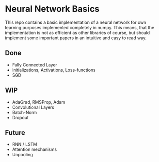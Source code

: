 # Neural Network Basics
This repo contains a basic implementation of a neural network for own learning purposes implemented completely in numpy. This means, that the implementation is not as efficient as other libraries of course, but should implement some important papers in an intuitive and easy to read way.

## Done
- Fully Connected Layer
- Initializations, Activations, Loss-functions
- SGD

## WIP
- AdaGrad, RMSProp, Adam
- Convolutional Layers
- Batch-Norm
- Dropout

## Future
- RNN / LSTM
- Attention mechanisms
- Unpooling